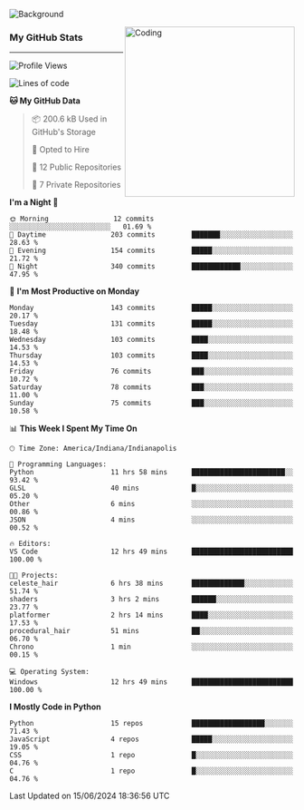 ![Background](https://github.com/Nguyen-Noah/Nguyen-Noah/assets/112649680/f5d2296f-0508-400c-abcf-47c085708a2a)

<img align="right" alt="Coding" width="300" src="https://cdn.dribbble.com/users/1277312/screenshots/14733298/media/39b1045e593737587dd60e42c8422d1f.gif" >

### My GitHub Stats
---
<!--START_SECTION:waka-->
![Profile Views](http://img.shields.io/badge/Profile%20Views-0-blue)

![Lines of code](https://img.shields.io/badge/From%20Hello%20World%20I%27ve%20Written-147.1%20thousand%20lines%20of%20code-blue)

**🐱 My GitHub Data** 

> 📦 200.6 kB Used in GitHub's Storage 
 > 
> 💼 Opted to Hire
 > 
> 📜 12 Public Repositories 
 > 
> 🔑 7 Private Repositories 
 > 
**I'm a Night 🦉** 

```text
🌞 Morning                12 commits          ░░░░░░░░░░░░░░░░░░░░░░░░░   01.69 % 
🌆 Daytime                203 commits         ███████░░░░░░░░░░░░░░░░░░   28.63 % 
🌃 Evening                154 commits         █████░░░░░░░░░░░░░░░░░░░░   21.72 % 
🌙 Night                  340 commits         ████████████░░░░░░░░░░░░░   47.95 % 
```
📅 **I'm Most Productive on Monday** 

```text
Monday                   143 commits         █████░░░░░░░░░░░░░░░░░░░░   20.17 % 
Tuesday                  131 commits         █████░░░░░░░░░░░░░░░░░░░░   18.48 % 
Wednesday                103 commits         ████░░░░░░░░░░░░░░░░░░░░░   14.53 % 
Thursday                 103 commits         ████░░░░░░░░░░░░░░░░░░░░░   14.53 % 
Friday                   76 commits          ███░░░░░░░░░░░░░░░░░░░░░░   10.72 % 
Saturday                 78 commits          ███░░░░░░░░░░░░░░░░░░░░░░   11.00 % 
Sunday                   75 commits          ███░░░░░░░░░░░░░░░░░░░░░░   10.58 % 
```


📊 **This Week I Spent My Time On** 

```text
🕑︎ Time Zone: America/Indiana/Indianapolis

💬 Programming Languages: 
Python                   11 hrs 58 mins      ███████████████████████░░   93.42 % 
GLSL                     40 mins             █░░░░░░░░░░░░░░░░░░░░░░░░   05.20 % 
Other                    6 mins              ░░░░░░░░░░░░░░░░░░░░░░░░░   00.86 % 
JSON                     4 mins              ░░░░░░░░░░░░░░░░░░░░░░░░░   00.52 % 

🔥 Editors: 
VS Code                  12 hrs 49 mins      █████████████████████████   100.00 % 

🐱‍💻 Projects: 
celeste_hair             6 hrs 38 mins       █████████████░░░░░░░░░░░░   51.74 % 
shaders                  3 hrs 2 mins        ██████░░░░░░░░░░░░░░░░░░░   23.77 % 
platformer               2 hrs 14 mins       ████░░░░░░░░░░░░░░░░░░░░░   17.53 % 
procedural_hair          51 mins             ██░░░░░░░░░░░░░░░░░░░░░░░   06.70 % 
Chrono                   1 min               ░░░░░░░░░░░░░░░░░░░░░░░░░   00.15 % 

💻 Operating System: 
Windows                  12 hrs 49 mins      █████████████████████████   100.00 % 
```

**I Mostly Code in Python** 

```text
Python                   15 repos            ██████████████████░░░░░░░   71.43 % 
JavaScript               4 repos             █████░░░░░░░░░░░░░░░░░░░░   19.05 % 
CSS                      1 repo              █░░░░░░░░░░░░░░░░░░░░░░░░   04.76 % 
C                        1 repo              █░░░░░░░░░░░░░░░░░░░░░░░░   04.76 % 
```




 Last Updated on 15/06/2024 18:36:56 UTC
<!--END_SECTION:waka-->

<!--
**Nguyen-Noah/Nguyen-Noah** is a ✨ _special_ ✨ repository because its `README.md` (this file) appears on your GitHub profile.

Here are some ideas to get you started:

- 🔭 I’m currently working on ...
- 🌱 I’m currently learning ...
- 👯 I’m looking to collaborate on ...
- 🤔 I’m looking for help with ...
- 💬 Ask me about ...
- 📫 How to reach me: ...
- 😄 Pronouns: ...
- ⚡ Fun fact: ...
-->
